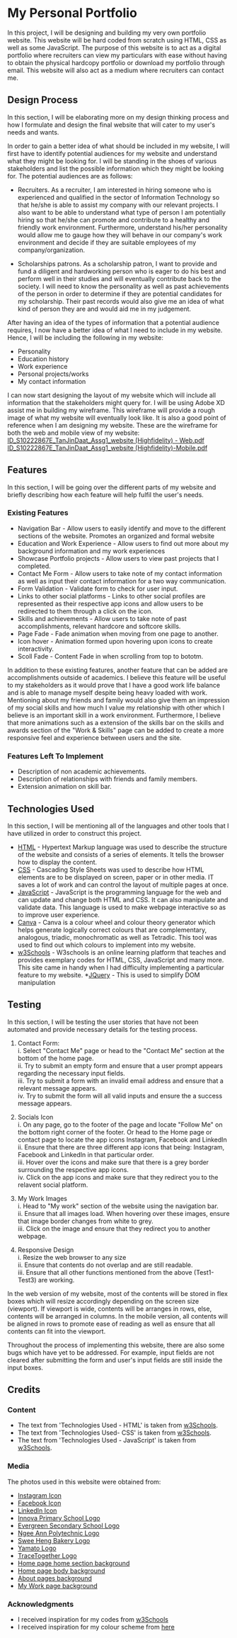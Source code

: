# My Personal Portfolio
In this project, I will be designing and building my very own portfolio website. This website will be hard coded from scratch using HTML, CSS as well as some JavaScript. The purpose of this website is to act as a digital portfolio where recruiters can view my particulars with ease without having to obtain the physical hardcopy portfolio or download my portfolio through email. This website will also act as a medium where recruiters can contact me.

## Design Process
In this section, I will be elaborating more on my design thinking process and how I formulate and design the final website that will cater to my user's needs and wants.

In order to gain a better idea of what should be included in my website, I will first have to identify potential audiences for my website and understand what they might be looking for. I will be standing in the shoes of various stakeholders and list the possible information which they might be looking for. The potential audiences are as follows:

* Recruiters. As a recruiter, I am interested in hiring someone who is experienced and qualified in the sector of Information Technology so that he/she is able to assist my company with our relevant projects. I also want to be able to understand what type of person I am potentially hiring so that he/she can promote and contribute to a healthy and friendly work environment. Furthermore, understand his/her personality would allow me to gauge how they will behave in our company's work environment and decide if they are suitable employees of my company/organization.

*  Scholarships patrons. As a scholarship patron, I want to provide and fund a diligent and hardworking person who is eager to do his best and perform well in their studies and will eventually contribute back to the society. I will need to know the personality as well as past achievements of the person in order to determine if they are potential candidates for my scholarship. Their past records would also give me an idea of what kind of person they are and would aid me in my judgement.

After having an idea of the types of information that a potential audience requires, I now have a better idea of what I need to include in my website. Hence, I will be including the following in my website:

* Personality
* Education history
* Work experience
* Personal projects/works
* My contact information

I can now start designing the layout of my website which will include all information that the stakeholders might query for. I will be using Adobe XD assist me in building my wireframe. This wireframe will provide a rough image of what my website will eventually look like. It is also a good point of reference when I am designing my website. These are the wireframe for both the web and mobile view of my website:
[ID_S10222867E_TanJinDaat_Assg1_website (Highfidelity) - Web.pdf](https://github.com/Jin-Daat/ID-Assignment-1/files/7642108/ID_S10222867E_TanJinDaat_Assg1_website.Highfidelity.-.Web.pdf)
[ID_S10222867E_TanJinDaat_Assg1_website (Highfidelity)-Mobile.pdf](https://github.com/Jin-Daat/ID-Assignment-1/files/7642109/ID_S10222867E_TanJinDaat_Assg1_website.Highfidelity.-Mobile.pdf)

## Features
In this section, I will be going over  the different parts of my website and briefly describing how each feature will help fulfil the user's needs.

### Existing Features
* Navigation Bar - Allow users to easily identify and move to the different sections of the website. Promotes an organized and formal website
* Education and Work Experience - Allow users to find out more about my background information and my work experiences
* Showcase Portfolio projects - Allow users to view past projects that I completed.
* Contact Me Form - Allow users to take note of my contact information as well as input their contact information for a two way communication.
* Form Validation - Validate form to check for user input.
* Links to other social platforms - Links to other social profiles are represented as their respective app icons and allow users to be redirected to them through a click on the icon.
* Skills and achievements - Allow users to take note of past accomplishments, relevant hardcore and softcore skills.
* Page Fade - Fade animation when moving from one page to another.
* Icon hover - Animation formed upon hovering upon icons to create interactivity.
* Scoll Fade - Content Fade in when scrolling from top to bototm.

In addition to these existing features, another feature that can be added are accomplishments outside of academics. I believe this feature will be useful to my stakeholders as it would prove that I have a good work life balance and is able to manage myself despite being heavy loaded with work. Mentioning about my friends and family would also give them an impression of my social skills and how much I value my relationship with other which I believe is an important skill in a work environment. Furthermore, I believe that more animations such as a extension of the skills bar on the skills and awards section of the "Work & Skills" page can be added to create a more responsive feel and experience between users and the site.

### Features Left To Implement
* Description of non academic achievements.
* Description of relationships with friends and family members.
* Extension animation on skill bar.

## Technologies Used
In this section, I will be mentioning all of the languages and other tools that I have utilized in order to construct this project.

* [HTML](https://html.spec.whatwg.org/multipage/) - Hypertext Markup language was used to describe the structure of the website and consists of a series of elements. It tells the browser how to display the content. 
* [CSS](https://www.w3.org/Style/CSS/Overview.en.html) - Cascading Style Sheets was used to describe how HTML elements are to be displayed on screen, paper or in other media. IT saves a lot of work and can control the layout of multiple pages at once. 
* [JavaScript](https://www.javascript.com/) - JavaScript is the programming language for the web and can update and change both HTML and CSS. It can also manipulate and validate data. This language is used to make webpage interactive so as to improve user experience. 
* [Canva](https://www.canva.com/colors/color-wheel/) - Canva is a colour wheel and colour theory generator which helps generate logically correct colours that are complementary, analogous, triadic, monochromatic as well as Tetradic. This tool was used to find out which colours to implement into my website.
* [w3Schools](https://www.w3schools.com/) - W3schools is an online learning platform that teaches and provides exemplary codes for HTML, CSS, JavaScript and many more. This site came in handy when I had difficulty implementing a particular feature to my website.
*[JQuery](https://jquery.com/) - This is used to simplify DOM manipulation

## Testing
In this section, I will be testing the user stories that have not been automated and provide necessary details for the testing process.

1. Contact Form:
    <br/>i. Select "Contact Me" page or head to the "Contact Me" section at the bottom of the home page.
    <br/>ii. Try to submit an empty form and ensure that a user prompt appears regarding the necessary input fields.
    <br/>iii. Try to submit a form with an invalid email address and ensure that a relevant message appears.
    <br/>iv. Try to submit the form will all valid inputs and ensure the a success message appears.

2. Socials Icon
    <br/>i. On any page, go to the footer of the page and locate "Follow Me" on the bottom right corner of the footer. Or head to the Home page or contact page to locate the app icons Instagram, Facebook and LinkedIn
    <br/>ii. Ensure that there are three different app icons that being: Instagram, Facebook and LinkedIn in that particular order.
    <br/>iii. Hover over the icons and make sure that there is a grey border surrounding the respective app icons.
    <br/>iv. Click on the app icons and make sure that they redirect you to the relavent social platform.

3. My Work Images
    <br/>i. Head to "My work" section of the website using the navigation bar.
    <br/>ii. Ensure that all images load. When hovering over these images, ensure that image border changes from white to grey.
    <br/>iii. Click on the image and ensure that they redirect you to another webpage.

4. Responsive Design
    <br/>i. Resize the web browser to any size
    <br/>ii. Ensure that contents do not overlap and are still readable.
    <br/>iii. Ensure that all other functions mentioned from the above (Test1-Test3) are working.

In the web version of my website, most of the contents will be stored in flex boxes which will resize accordingly depending on the screen size (viewport). If viewport is wide, contents will be arranges in rows, else, contents will be arranged in columns. In the mobile version, all contents will be aligned in rows to promote ease of reading as well as ensure that all contents can fit into the viewport.

Throughout the process of implementing this website, there are also some bugs which have yet to be addressed. For example, input fields are not cleared after submitting the form and user's input fields are still inside the input boxes.

## Credits

### Content
* The text from 'Technologies Used - HTML' is taken from [w3Schools](https://www.w3schools.com/html/html_intro.asp).
* The text from 'Technologies Used- CSS' is taken from [w3Schools](https://www.w3schools.com/css/css_intro.asp).
* The text from 'Technologies Used - JavaScript' is taken from [w3Schools](https://www.w3schools.com/whatis/whatis_js.asp).

### Media
The photos used in this website were obtained from:
* [Instagram Icon](https://brandpalettes.com/wp-content/uploads/2018/10/Instagram.png?ezimgfmt=ng:webp/ngcb1/rs:device/rscb1-1)
* [Facebook Icon](https://brandpalettes.com/wp-content/uploads/2018/05/facebook_color_codes-300x300.png?ezimgfmt=rs:300x300/rscb1/ng:webp/ngcb1)
* [LinkedIn Icon](https://cdn-icons-png.flaticon.com/512/174/174857.png)
* [Innova Primary School Logo](https://innovapri.moe.edu.sg/school-song-crest/)
* [Evergreen Secondary School Logo](https://evergreensec.moe.edu.sg/)
* [Ngee Ann Polytechnic Logo](https://www.np.edu.sg/Pages/default.aspx)
* [Swee Heng Bakery Logo](https://payalebarsquare.sg/directory/swee-heng-bakery-1989-classic/)
* [Yamato Logo](https://www.yamatoamerica.com/about-us/the-yamato-cat/)
* [TraceTogether Logo](https://play.google.com/store/apps/details?id=sg.gov.tech.bluetrace&hl=en_US&gl=US)
* [Home page home section background](https://i.pinimg.com/originals/2c/4b/d8/2c4bd83620ea9b7fca769f5f2df69dfe.jpg)
* [Home page body background](https://images.unsplash.com/photo-1551554781-c46200ea959d?ixlib=rb-1.2.1&ixid=MnwxMjA3fDB8MHxleHBsb3JlLWZlZWR8Mnx8fGVufDB8fHx8&w=1000&q=80)
* [About pages background](https://www.google.com/search?sa=G&hl=en&tbs=simg:CAQS8gEJDgi_1KAbkg7Ua5gELELCMpwgaOgo4CAQSFMcdvD23FLcD4yj0DYMS2yP2BPcrGho_1uWpsGbCxda9i3W-bpuNO1omk-xqKhSikKiAFMAQMCxCOrv4IGgoKCAgBEgSg1dHVDAsQne3BCRqGAQodCgpob3Jpem9udGFs2qWI9gMLCgkvYS8ybXF2emMKGwoIdmVydGljYWzapYj2AwsKCS9hLzRoaDNwMAoXCgRoYXJk2qWI9gMLCgkvYS9iNXk1ZzIKGQoHZHJhd2luZ9qliPYDCgoIL20vMDJjc2YKFAoDYXJ02qWI9gMJCgcvbS8wamp3DA&sxsrf=AOaemvIf42r_LyfI3-SX1NyOhqPGQv75FA:1638281184531&q=Stationery&tbm=isch&ved=2ahUKEwjn6K6AocD0AhX9FbcAHWFSDxQQwg4oAHoECAEQMg&biw=1920&bih=947&dpr=1#imgrc=HZ4-0I9rn70ymM)
* [My Work page background](https://stock.adobe.com/es/images/seamless-pattern-with-school-stationery-drawn-with-black-contour-lines-on-white-background-backdrop-with-items-for-education-monochrome-vector-illustration-in-linear-style-for-textile-print/221978909) 

### Acknowledgments
* I received inspiration for my codes from [w3Schools](https://www.w3schools.com/)
* I received inspiration for my colour scheme from [here](https://99designs.com.sg/blog/tips/website-color-schemes/)


